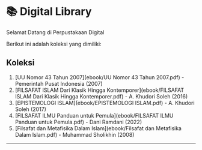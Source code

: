 # 📚 Digital Library

Selamat Datang di Perpustakaan Digital

Berikut ini adalah koleksi yang dimiliki:

## Koleksi
1. [UU Nomor 43 Tahun 2007](ebook/UU Nomor 43 Tahun 2007.pdf) - Pemerintah Pusat Indonesia (2007)
2. [FILSAFAT ISLAM Dari Klasik Hingga Kontemporer](ebook/FILSAFAT ISLAM Dari Klasik Hingga Kontemporer.pdf) - A. Khudori Soleh (2016)
3. [EPISTEMOLOGI ISLAM](ebook/EPISTEMOLOGI ISLAM.pdf) - A. Khudori Soleh (2017)
4. [FILSAFAT ILMU Panduan untuk Pemula](ebook/FILSAFAT ILMU Panduan untuk Pemula.pdf) - Dani Ramdani (2022)
5. [Filsafat dan Metafisika Dalam Islam](ebook/Filsafat dan Metafisika Dalam Islam.pdf) - Muhammad Sholikhin (2008)
----
